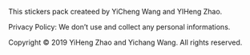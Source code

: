 <html>
<head>
<meta charset='UTF-8'><meta name='viewport' content='width=device-width initial-scale=1'>
</head>
<body><p>This stickers pack createed by YiCheng Wang and YIHeng Zhao. </p>
<p>Privacy Policy: We don’t use and collect any personal informations. </p>
<p>Copyright © 2019 YiHeng Zhao and Yichang Wang. All rights reserved.</p>
</body>
</html>

